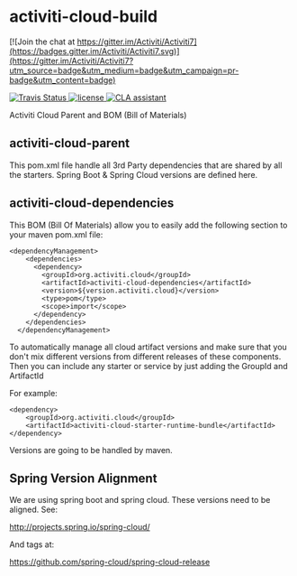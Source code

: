 # activiti-cloud-build

[![Join the chat at https://gitter.im/Activiti/Activiti7](https://badges.gitter.im/Activiti/Activiti7.svg)](https://gitter.im/Activiti/Activiti7?utm_source=badge&utm_medium=badge&utm_campaign=pr-badge&utm_content=badge)
<p>
  <a title='Build Status Travis' href="https://travis-ci.org/Activiti/activiti-cloud-build">
    <img src='https://travis-ci.org/Activiti/activiti-cloud-build.svg?branch=master'  alt='Travis Status' />
  </a>
  <a href='https://github.com/Activiti/activiti-cloud-build/blob/master/LICENSE.txt'>
       <img src='https://img.shields.io/hexpm/l/plug.svg' alt='license' />
  </a>
  <a href="https://cla-assistant.io/Activiti/activiti-build"><img src="https://cla-assistant.io/readme/badge/Activiti/activiti-build" alt="CLA assistant" /></a>

</p>
Activiti Cloud Parent and BOM (Bill of Materials)

## activiti-cloud-parent
This pom.xml file handle all 3rd Party dependencies that are shared by all the starters. Spring Boot & Spring Cloud versions are defined here. 

## activiti-cloud-dependencies
This BOM (Bill Of Materials) allow you to easily add the following section to your maven pom.xml file:

```
<dependencyManagement>
    <dependencies>
      <dependency>
        <groupId>org.activiti.cloud</groupId>
        <artifactId>activiti-cloud-dependencies</artifactId>
        <version>${version.activiti.cloud}</version>
        <type>pom</type>
        <scope>import</scope>
      </dependency>
    </dependencies>
  </dependencyManagement>
  ```
To automatically manage all cloud artifact versions and make sure that you don't mix different versions from different releases of these components. 
Then you can include any starter or service by just adding the GroupId and ArtifactId

For example:
```
<dependency>
    <groupId>org.activiti.cloud</groupId>
    <artifactId>activiti-cloud-starter-runtime-bundle</artifactId>
</dependency>
```

Versions are going to be handled by maven. 

## Spring Version Alignment

We are using spring boot and spring cloud. These versions need to be aligned. See:

http://projects.spring.io/spring-cloud/

And tags at:

https://github.com/spring-cloud/spring-cloud-release